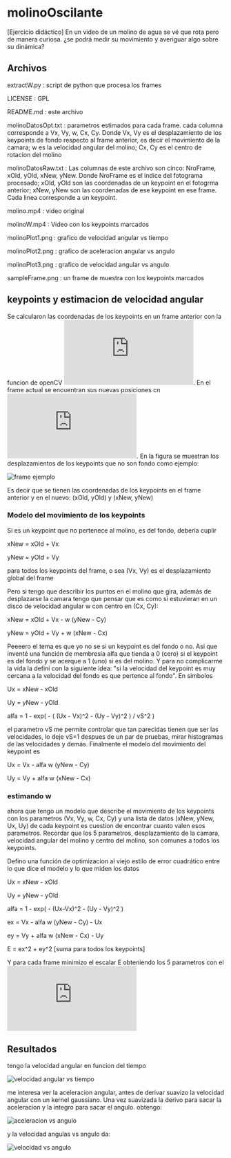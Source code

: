 # molinoOscilante
[Ejercicio didáctico] En un video de un molino de agua se vé que rota pero de manera curiosa. ¿se podrá medir su movimiento y averiguar algo sobre su dinámica?

## Archivos

extractW.py : script de python que procesa los frames

LICENSE : GPL

README.md : este archivo

molinoDatosOpt.txt : parametros estimados para cada frame. cada columna corresponde a Vx, Vy, w, Cx, Cy. Donde  Vx, Vy es el desplazamiento de los keypoints de fondo respecto al frame anterior, es decir el movimiento de la camara; w es la velocidad angular del molino; Cx, Cy es el centro de rotacion del molino

molinoDatosRaw.txt : Las columnas de este archivo son cinco: NroFrame, xOld, yOld, xNew, yNew. Donde NroFrame es el indice del fotograma procesado; xOld, yOld son las coordenadas de un keypoint en el fotogrma anterior; xNew, yNew son las coordenadas de ese keypoint en ese frame. Cada linea corresponde a un keypoint. 

molino.mp4 : video original

molinoW.mp4 : Video con los keypoints marcados

molinoPlot1.png : grafico de velocidad angular vs tiempo

molinoPlot2.png : grafico de aceleracion angular vs angulo

molinoPlot3.png : grafico de velocidad angular vs angulo

sampleFrame.png : un frame de muestra con los keypoints marcados

## keypoints y estimacion de velocidad angular

Se calcularon las coordenadas de los keypoints en un frame anterior con la funcion de openCV ![goodFeaturesToTrack](https://docs.opencv.org/ref/master/dd/d1a/group__imgproc__feature.html#ga1d6bb77486c8f92d79c8793ad995d541). En el frame actual se encuentran sus nuevas posiciones cn ![calcOpticalFlowPyrLK](https://docs.opencv.org/ref/master/dc/d6b/group__video__track.html#ga473e4b886d0bcc6b65831eb88ed93323). En la figura se muestran los desplazamientos de los keypoints que no son fondo como ejemplo:

![frame ejemplo](/sampleFrame.png)


Es decir que se tienen las coordenadas de los keypoints en el frame anterior y en el nuevo: (xOld, yOld) y (xNew, yNew)

### Modelo del movimiento de los keypoints

Si es un keypoint que no pertenece al molino, es del fondo, debería cuplir

xNew = xOld + Vx

yNew = yOld + Vy

para todos los keypoints del frame, o sea (Vx, Vy) es el desplazamiento global del frame

Pero si tengo que describir los puntos en el molino que gira, además de desplazarse la camara tengo que pensar que es como si estuvieran en un disco de velocidad angular w con centro en (Cx, Cy):

xNew = xOld + Vx - w (yNew - Cy)

yNew = yOld + Vy + w (xNew - Cx)

Peeeero el tema es que yo no se si un keypoint es del fondo o no. Asi que inventé una función de membresía alfa que tienda a 0 (cero) si el keypoint es del fondo y se acerque a 1 (uno) si es del molino. Y para no complicarme la vida la definí con la siguiente idea: "si la velocidad del keypoint es muy cercana a la velocidad del fondo es que pertence al fondo". En simbolos

Ux = xNew - xOld

Uy = yNew - yOld

alfa = 1 - exp( - ( (Ux - Vx)^2 - (Uy - Vy)^2 ) / vS^2 )

el parametro vS me permite controlar que tan parecidas tienen que ser las velocidades, lo deje vS=1 despues de un par de pruebas, mirar histogramas de las velocidades y demás.
Finalmente el modelo del movimiento del keypoint es 

Ux = Vx - alfa w (yNew - Cy)

Uy = Vy + alfa w (xNew - Cx)


### estimando w
ahora que tengo un modelo que describe el movimiento de los keypoints con los parametros (Vx, Vy, w, Cx, Cy) y una lista de datos (xNew, yNew, Ux, Uy) de cada keypoint es cuestion de encontrar cuanto valen esos parametros. Recordar que los 5 parametros, desplazamiento de la camara, velocidad angular del molino y centro del molino, son comunes a todos los keypoints. 

Defino una función de optimizacion al viejo estilo de error cuadrático entre lo que dice el modelo y lo que miden los datos

Ux = xNew - xOld

Uy = yNew - yOld

alfa = 1 - exp( - (Ux-Vx)^2 - (Uy - Vy)^2 )

ex = Vx - alfa w (yNew - Cy) - Ux

ey = Vy + alfa w (xNew - Cx) - Uy

E = ex^2 + ey^2  [suma para todos los keypoints]

Y para cada frame minimizo el escalar E obteniendo los 5 parametros con el ![metodo Powell disponible en scipy](https://docs.scipy.org/doc/scipy/reference/generated/scipy.optimize.minimize.html#scipy.optimize.minimize)

## Resultados

tengo la velocidad angular en funcion del tiempo

![velocidad angular vs tiempo](/molinoPlot1.png)

me interesa ver la aceleracion angular, antes de derivar suavizo la velocidad angular con un kernel gaussiano. Una vez suavizada la derivo para sacar la aceleracion y la integro para sacar el angulo. obtengo:

![aceleracion vs angulo](/molinoPlot2.png)

y la velocidad angulas vs angulo da:

![velocidad vs angulo](/molinoPlot3.png)




